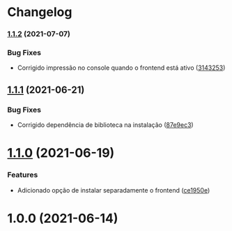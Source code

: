 # Changelog

### [1.1.2](https://www.github.com/wppconnect-team/server-cli/compare/server-cli-v1.1.1...server-cli-v1.1.2) (2021-07-07)


### Bug Fixes

* Corrigido impressão no console quando o frontend está ativo ([3143253](https://www.github.com/wppconnect-team/server-cli/commit/3143253f9bdb140ab23d4d94b02aaa8dfcd0aa73))

## [1.1.1](https://github.com/wppconnect-team/server-cli/compare/v1.1.0...v1.1.1) (2021-06-21)

### Bug Fixes

- Corrigido dependência de biblioteca na instalação ([87e9ec3](https://github.com/wppconnect-team/server-cli/commit/87e9ec38c993c6dce0327ab1c14c3b953bd94cc7))

# [1.1.0](https://github.com/wppconnect-team/server-cli/compare/v1.0.0...v1.1.0) (2021-06-19)

### Features

- Adicionado opção de instalar separadamente o frontend ([ce1950e](https://github.com/wppconnect-team/server-cli/commit/ce1950e8df87ba5b1a9f1b9ef58ba24ddc9f5bb6))

# 1.0.0 (2021-06-14)
